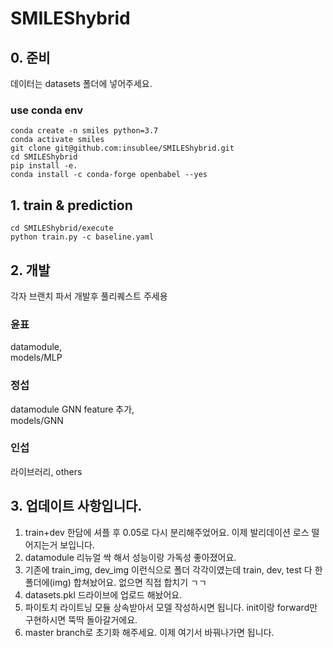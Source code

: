 # SMILEShybrid
## 0. 준비
데이터는 datasets 폴더에 넣어주세요.

### use conda env
```
conda create -n smiles python=3.7
conda activate smiles
git clone git@github.com:insublee/SMILEShybrid.git
cd SMILEShybrid
pip install -e.
conda install -c conda-forge openbabel --yes
```

## 1. train & prediction
```
cd SMILEShybrid/execute
python train.py -c baseline.yaml
```
## 2. 개발
각자 브랜치 파서 개발후 풀리퀘스트 주세용
### 윤표
datamodule,  
models/MLP
### 정섭
datamodule GNN feature 추가,  
models/GNN
### 인섭
라이브러리, others
## 3. 업데이트 사항입니다. 
1. train+dev 한담에 셔플 후 0.05로 다시 분리해주었어요. 이제 발리데이션 로스 떨어지는거 보입니다.
2. datamodule 리뉴얼 싹 해서 성능이랑 가독성 좋아졌어요.
3. 기존에 train_img, dev_img 이런식으로 폴더 각각이였는데 train, dev, test 다 한 폴더에(img) 합쳐놨어요. 없으면 직접 합치기 ㄱㄱ
4. datasets.pkl 드라이브에 업로드 해놨어요.
5. 파이토치 라이트닝 모듈 상속받아서 모델 작성하시면 됩니다. init이랑 forward만 구현하시면 뚝딱 돌아갈거에요.
6. master branch로 초기화 해주세요. 이제 여기서 바꿔나가면 됩니다.
